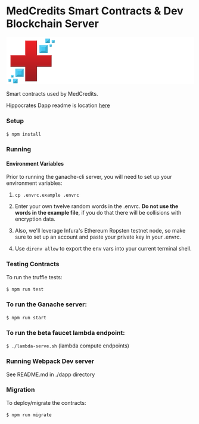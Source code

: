 # MedCredits Smart Contracts & Dev Blockchain Server

[![Logo](assets/medcredwhitecropped.png)](https://medcredits.io/)

Smart contracts used by MedCredits.

Hippocrates Dapp readme is location [here](dapp/README.md)

### Setup

`$ npm install`

### Running

#### Environment Variables

Prior to running the ganache-cli server, you will need to set up your environment variables:

1. `cp .envrc.example .envrc`

2. Enter your own twelve random words in the .envrc. <strong>Do not use the words in the example file</strong>, if you do that there will be collisions with encryption data.

3. Also, we'll leverage Infura's Ethereum Ropsten testnet node, so make sure to set up an account and paste your private key in your .envrc.

4. Use `direnv allow` to export the env vars into your current terminal shell.

### Testing Contracts

To run the truffle tests:

`$ npm run test`

### To run the Ganache server:

`$ npm run start`

### To run the beta faucet lambda endpoint:

`$ ./lambda-serve.sh` (lambda compute endpoints)

### Running Webpack Dev server

See README.md in ./dapp directory

### Migration

To deploy/migrate the contracts:

`$ npm run migrate`
